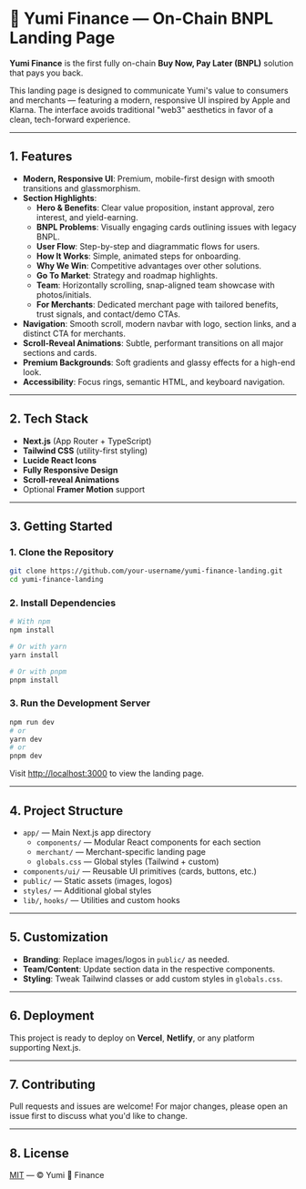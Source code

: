 # 🌿 Yumi Finance — On-Chain BNPL Landing Page

**Yumi Finance** is the first fully on-chain **Buy Now, Pay Later (BNPL)** solution that pays you back.

This landing page is designed to communicate Yumi's value to consumers and merchants — featuring a modern, responsive UI inspired by Apple and Klarna. The interface avoids traditional "web3" aesthetics in favor of a clean, tech-forward experience.

---

## 1. Features

- **Modern, Responsive UI**: Premium, mobile-first design with smooth transitions and glassmorphism.
- **Section Highlights**:
  - **Hero & Benefits**: Clear value proposition, instant approval, zero interest, and yield-earning.
  - **BNPL Problems**: Visually engaging cards outlining issues with legacy BNPL.
  - **User Flow**: Step-by-step and diagrammatic flows for users.
  - **How It Works**: Simple, animated steps for onboarding.
  - **Why We Win**: Competitive advantages over other solutions.
  - **Go To Market**: Strategy and roadmap highlights.
  - **Team**: Horizontally scrolling, snap-aligned team showcase with photos/initials.
  - **For Merchants**: Dedicated merchant page with tailored benefits, trust signals, and contact/demo CTAs.
- **Navigation**: Smooth scroll, modern navbar with logo, section links, and a distinct CTA for merchants.
- **Scroll-Reveal Animations**: Subtle, performant transitions on all major sections and cards.
- **Premium Backgrounds**: Soft gradients and glassy effects for a high-end look.
- **Accessibility**: Focus rings, semantic HTML, and keyboard navigation.

---

## 2. Tech Stack

- **Next.js** (App Router + TypeScript)
- **Tailwind CSS** (utility-first styling)
- **Lucide React Icons**
- **Fully Responsive Design**
- **Scroll-reveal Animations**
- Optional **Framer Motion** support

---

## 3. Getting Started

### 1. Clone the Repository

```bash
git clone https://github.com/your-username/yumi-finance-landing.git
cd yumi-finance-landing
```

### 2. Install Dependencies

```bash
# With npm
npm install

# Or with yarn
yarn install

# Or with pnpm
pnpm install
```

### 3. Run the Development Server

```bash
npm run dev
# or
yarn dev
# or
pnpm dev
```

Visit [http://localhost:3000](http://localhost:3000) to view the landing page.

---

## 4. Project Structure

- `app/` — Main Next.js app directory
  - `components/` — Modular React components for each section
  - `merchant/` — Merchant-specific landing page
  - `globals.css` — Global styles (Tailwind + custom)
- `components/ui/` — Reusable UI primitives (cards, buttons, etc.)
- `public/` — Static assets (images, logos)
- `styles/` — Additional global styles
- `lib/`, `hooks/` — Utilities and custom hooks

---

## 5. Customization

- **Branding**: Replace images/logos in `public/` as needed.
- **Team/Content**: Update section data in the respective components.
- **Styling**: Tweak Tailwind classes or add custom styles in `globals.css`.

---

## 6. Deployment

This project is ready to deploy on **Vercel**, **Netlify**, or any platform supporting Next.js.

---

## 7. Contributing

Pull requests and issues are welcome! For major changes, please open an issue first to discuss what you'd like to change.

---

## 8. License

[MIT](LICENSE) — © Yumi 🤍 Finance

